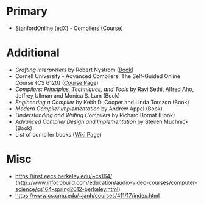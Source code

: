 # Primary
- StanfordOnline (edX) - Compilers ([Course](https://www.edx.org/learn/computer-science/stanford-university-compilers))
# Additional
- *Crafting Interpreters* by Robert Nystrom ([Book](https://craftinginterpreters.com/contents.html))
- Cornell University - Advanced Compilers: The Self-Guided Online Course {CS 6120} ([Course Page](https://www.cs.cornell.edu/courses/cs6120/2023fa/self-guided/))
- *Compilers: Principles, Techniques, and Tools* by Ravi Sethi, Alfred Aho, Jeffrey Ullman and Monica S. Lam (Book)
- *Engineering a Compiler* by Keith D. Cooper and Linda Torczon (Book)
- *Modern Compiler Implementation* by Andrew Appel (Book)
- *Understanding and Writing Compilers* by Richard Bornat (Book)
- *Advanced Compiler Design and Implementation* by Steven Muchnick (Book)
- List of compiler books ([Wiki Page](https://gcc.gnu.org/wiki/ListOfCompilerBooks))
# Misc
- https://inst.eecs.berkeley.edu/~cs164/ (http://www.infocobuild.com/education/audio-video-courses/computer-science/cs164-spring2012-berkeley.html)
- https://www.cs.cmu.edu/~janh/courses/411/17/index.html